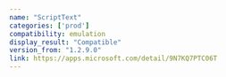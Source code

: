 ```yaml
---
name: "ScriptText"
categories: ['prod']
compatibility: emulation
display_result: "Compatible"
version_from: "1.2.9.0"
link: https://apps.microsoft.com/detail/9N7KQ7PTC06T
---
```

